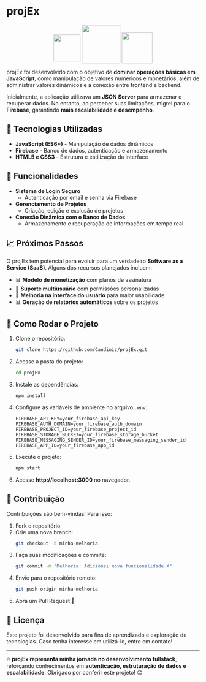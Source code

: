 # projEx

<p align="center">
  <img src="https://media2.giphy.com/media/eNAsjO55tPbgaor7ma/giphy.gif?cid=6c09b9526zav4uykhu5rebxit3k84hosqpoh5plxwbcetc7z&ep=v1_internal_gif_by_id&rid=giphy.gif&ct=s" width="70" style="vertical-align: middle; display: inline-block;">
  <img src="https://i.imgur.com/Nta63YH.gif" width="100" style="vertical-align: bottom; display: inline-block;">
  <img src="https://media2.giphy.com/media/ln7z2eWriiQAllfVcn/giphy.gif?cid=6c09b9523j00k4nr489c9yszsue2ckfmt4xqxdncj6zno00d&ep=v1_internal_gif_by_id&rid=giphy.gif&ct=s" width="80" style="vertical-align: middle; display: inline-block;">
</p>

projEx foi desenvolvido com o objetivo de **dominar operações básicas em JavaScript**, como manipulação de valores numéricos e monetários, além de administrar valores dinâmicos e a conexão entre frontend e backend.

Inicialmente, a aplicação utilizava um **JSON Server** para armazenar e recuperar dados. No entanto, ao perceber suas limitações, migrei para o **Firebase**, garantindo **mais escalabilidade e desempenho**.

## 🚀 Tecnologias Utilizadas

- **JavaScript (ES6+)** - Manipulação de dados dinâmicos
- **Firebase** - Banco de dados, autenticação e armazenamento
- **HTML5 e CSS3** - Estrutura e estilização da interface

## 🔑 Funcionalidades

- **Sistema de Login Seguro**
  - Autenticação por email e senha via Firebase
- **Gerenciamento de Projetos**
  - Criação, edição e exclusão de projetos
- **Conexão Dinâmica com o Banco de Dados**
  - Armazenamento e recuperação de informações em tempo real

## 📈 Próximos Passos

O projEx tem potencial para evoluir para um verdadeiro **Software as a Service (SaaS)**. Alguns dos recursos planejados incluem:

- 📊 **Modelo de monetização** com planos de assinatura
- 👥 **Suporte multiusuário** com permissões personalizadas
- 🎨 **Melhoria na interface do usuário** para maior usabilidade
- 📊 **Geração de relatórios automáticos** sobre os projetos

## 📂 Como Rodar o Projeto

1. Clone o repositório:
   ```bash
   git clone https://github.com/Candiniz/projEx.git
   ```
2. Acesse a pasta do projeto:
   ```bash
   cd projEx
   ```
3. Instale as dependências:
   ```bash
   npm install
   ```
4. Configure as variáveis de ambiente no arquivo `.env`:
   ```env
   FIREBASE_API_KEY=your_firebase_api_key
   FIREBASE_AUTH_DOMAIN=your_firebase_auth_domain
   FIREBASE_PROJECT_ID=your_firebase_project_id
   FIREBASE_STORAGE_BUCKET=your_firebase_storage_bucket
   FIREBASE_MESSAGING_SENDER_ID=your_firebase_messaging_sender_id
   FIREBASE_APP_ID=your_firebase_app_id
   ```
5. Execute o projeto:
   ```bash
   npm start
   ```
6. Acesse **http://localhost:3000** no navegador.

## 🤝 Contribuição

Contribuições são bem-vindas! Para isso:

1. Fork o repositório
2. Crie uma nova branch:
   ```bash
   git checkout -b minha-melhoria
   ```
3. Faça suas modificações e commite:
   ```bash
   git commit -m "Melhoria: Adicionei nova funcionalidade X"
   ```
4. Envie para o repositório remoto:
   ```bash
   git push origin minha-melhoria
   ```
5. Abra um Pull Request 🚀

## 📜 Licença

Este projeto foi desenvolvido para fins de aprendizado e exploração de tecnologias. Caso tenha interesse em utilizá-lo, entre em contato!

---

🔥 **projEx representa minha jornada no desenvolvimento fullstack**, reforçando conhecimentos em **autenticação, estruturação de dados e escalabilidade**. Obrigado por conferir este projeto! 😊

